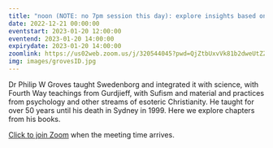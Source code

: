 ```yaml
---
title: "noon (NOTE: no 7pm session this day): explore insights based on the work of Dr Philip Groves"
date: 2022-12-21 00:00:00
eventstart: 2023-01-20 12:00:00
eventend: 2023-01-20 14:00:00
expirydate: 2023-01-20 14:00:00
zoomlink: https://us02web.zoom.us/j/320544045?pwd=QjZtbUxvVk81b2dweUtZZTE3ZE9IZz09
img: images/grovesID.jpg
---
```


Dr Philip W Groves taught Swedenborg and integrated it with science, with Fourth Way teachings from Gurdjieff, with Sufism and material and practices from psychology and other streams of esoteric Christianity. He taught for over 50 years until his death in Sydney in 1999. Here we explore chapters from his books.

[Click to join Zoom](https://us02web.zoom.us/j/320544045?pwd=QjZtbUxvVk81b2dweUtZZTE3ZE9IZz09) when the meeting time arrives.